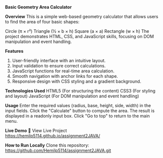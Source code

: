 **Basic Geometry Area Calculator**

**Overview**
This is a simple web-based geometry calculator that allows users to find the area of four basic shapes:

Circle (π × r²)
Triangle (½ × b × h)
Square (a × a)
Rectangle (w × h)
The project demonstrates HTML, CSS, and JavaScript skills, focusing on DOM manipulation and event handling.

**Features**
1) User-friendly interface with an intuitive layout.
2) Input validation to ensure correct calculations.
3) JavaScript functions for real-time area calculation.
4) Smooth navigation with anchor links for each shape.
5) Responsive design with CSS styling and a gradient background.

**Technologies Used**
HTML5 (For structuring the content)
CSS3 (For styling and layout)
JavaScript (For DOM manipulation and event handling)

**Usage**
Enter the required values (radius, base, height, side, width) in the input fields.
Click the "Calculate" button to compute the area.
The result is displayed in a readonly input box.
Click "Go to top" to return to the main menu.

**Live Demo**
🔗 View Live Project
https://hemilp5114.github.io/assignment2JAVA/

**How to Run Locally**
Clone this repository:
https://github.com/Hemilp5114/assignment2JAVA.git

